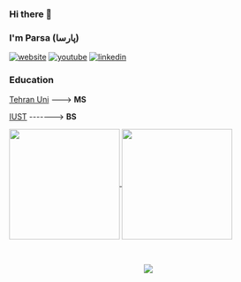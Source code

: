 ### Hi there 👋
### I'm Parsa (پارسا)
[![website](https://img.shields.io/badge/website-000000?style=for-the-badge&logo=About.me&logoColor=white)](https://parsam110.github.io/mashaan/)
[![youtube](https://img.shields.io/badge/YouTube-FF0000?style=for-the-badge&logo=youtube&logoColor=white)](https://youtube.com/@parsam110)
[![linkedin](https://img.shields.io/badge/LinkedIn-0077B5?style=for-the-badge&logo=linkedin&logoColor=white)](https://linkedin.com//parsa-momeni-6256151b6/)

### Education
[Tehran Uni](https://ut.ac.ir/en) ---> **MS**

[IUST](http://www.iust.ac.ir/en) -------> **BS**

<a href="https://github.com/anuraghazra/convoychat">
  <img height=200 align="center" src="https://github-readme-stats.vercel.app/api/top-langs?username=parsam110&layout=compact&langs_count=8&card_width=320" />
</a>
<a href="https://github.com/parsam110/github-readme-stats">
  <img height=200 align="center" src="https://github-readme-stats.vercel.app/api?username=parsam110&rank_icon=github" />
</a>

&nbsp;

<p align="center">
  <img src="seinfeld-george.gif" />
</p>
